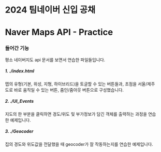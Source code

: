 2024 팀네이버 신입 공채
======================

# Naver Maps API - Practice

### 들어간 기능
평소 네이버지도 api 문서를 보면서 연습한 파일들입니다.

##### 1. ./index.html
맵의 유형(기본, 위성, 지형, 하이브리드)을 토글할 수 있는 버튼들과, 초점을 서울/제주도로 바로 움직일 수 있는 버튼, 줌인/줌아웃 버튼으로 구성했습니다.

##### 2. ./UI_Events
지도의 한 부분을 클릭하면 경도/위도 및 부가정보가 담긴 객체를 출력하는 과정을 연습한 예제입니다.

##### 3. ./Geocoder
집의 경도와 위도값을 전달했을 때 geocoder가 잘 작동하는지를 연습한 예제입니다.

